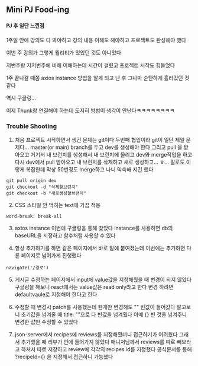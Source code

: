 ## Mini PJ Food-ing

#### PJ 후 일단 느낀점

1주일 안에 강의도 다 봐야하고 강의 내용 이해도 해야하고 프로젝트도 완성해야 했다

이번 주 강의가 그렇게 퀄리티가 있었던 것도 아니었다

저번주랑 저저번주에 비해 이해하는데 시간이 걸렸고 프로젝트 시작도 힘들었다

1주 끝나갈 때쯤 axios instance 방법을 알게 되고 난 후 그나마 순탄하게 흘러갔던 것 같다

역시 구글링...

이제 Thunk랑 연결해야 하는데 도저히 방법이 생각이 안난다ㅋㅋㅋㅋㅋㅋㅋㅋ

### Trouble Shooting

1. 처음 프로젝트 시작하면서 생긴 문제는 git이다
   두번째 협업이라 git이 일단 제일 문제다...
   master(or main) branch를 두고 dev를 생성해야 한다
   그리고 pull 을 받아오고 거기서 내 브런치를 생성해서 내 브런치에 올리고 dev와 merge작업을 하고
   다시 dev에서 pull 받아오고 내 브런치를 삭제하고 새로 생성하고...
   ㅎ... 말로도 이렇게 복잡한데
   막상 50번정도 merge하고 나니 익숙해 지긴 했다

```
git pull origin dev
git checkout -d "삭제할브런치"
git checkout -b "새로생성할브런치"
```

2. CSS 스타일 안 먹히는 text에 가끔 적용

```
word-break: break-all
```

3. axios instance
   이번에 구글링을 통해 찾았다
   instance를 사용하면 db의 baseURL을 지정하고 함수처럼 사용할 수 있다

4. 항상 추가하기를 하면 같은 페이지에서 바로 밑에 붙여졌는데
   이번에는 추가하면 다른 페이지로 넘어가게 진행했다

```
navigate('/경로')
```

5. 게시글 수정하는 페이지에서 input에 value값을 지정해줬을 때 변경이 되지 않았다
   구글링을 해보니 react에서는 value값은 read only라고 한다
   변경 하려면 defaultvaule로 지정해야 한다고 한다

6. 수정할 때 변경시 patch를 사용했는데 한개만 변경해도 "" 빈값이 들어갔다
   알고보니 초기값을 넘겨줄 때 title: ""으로 다 빈값을 넘겨줬다
   아에 {} 빈 것을 넘겨주니 변경한 값만 수정할 수 있었다

7. json-server에서 recipes에 reviews를 지정해줬더니 접근하기가 어려웠다
   그래서 추가했을 때 리뷰가 안에 들어가지 않았다
   매니저님께서 reviews를 따로 빼보라고 하셔서 따로 저장하고 review에 각각의 recipes id를 지정했다
   공식문서를 통해 ?recipeId={} 을 지정해서 접근하니 가능했다
